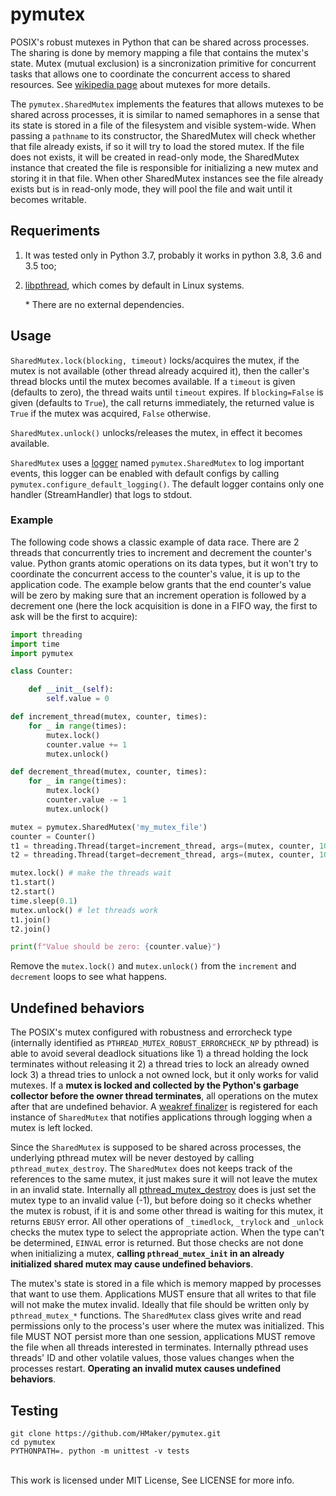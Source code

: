 # pymutex
POSIX's robust mutexes in Python that can be shared across processes.
The sharing is done by memory mapping a file that contains the mutex's state.
Mutex (mutual exclusion) is a sincronization primitive for concurrent tasks that allows one to
coordinate the concurrent access to shared resources. See [wikipedia page][1] about mutexes for more details.

The `pymutex.SharedMutex` implements the features that allows mutexes to be shared across processes, it is similar to named semaphores in a sense that its state is stored in a file of the filesystem and visible system-wide. When passing a `pathname` to its constructor, the SharedMutex will check whether that file already exists, if so it will try to load the stored mutex. If the file does not exists, it will be created in read-only mode, the SharedMutex instance that created the file is responsible for initializing a new mutex and storing it in that file. When other SharedMutex instances see the file already exists but is in read-only mode, they will pool the file and wait until it becomes writable.

## Requeriments
1. It was tested only in Python 3.7, probably it works in python 3.8, 3.6 and 3.5 too;
2. [libpthread][3], which comes by default in Linux systems.
   
    \* There are no external dependencies.

## Usage
`SharedMutex.lock(blocking, timeout)` locks/acquires the mutex, if the mutex is not available (other thread already acquired it), then the caller's thread blocks until the mutex becomes available. If a `timeout` is given (defaults to zero), the thread waits until `timeout` expires. If `blocking=False` is given (defaults to `True`), the call returns immediately, the returned value is `True` if the mutex was acquired, `False` otherwise.

`SharedMutex.unlock()` unlocks/releases the mutex, in effect it becomes available.<br>

`SharedMutex` uses a [logger][5] named `pymutex.SharedMutex` to log important events, this logger can be enabled with default configs by calling `pymutex.configure_default_logging()`. The default logger contains only one handler (StreamHandler) that logs to stdout.

### Example
The following code shows a classic example of data race. There are 2 threads that concurrently tries to
increment and decrement the counter's value. Python grants atomic operations on its data types, but it
won't try to coordinate the concurrent access to the counter's value, it is up to the application code.
The example below grants that the end counter's value will be zero by making sure that an increment
operation is followed by a decrement one (here the lock acquisition is done in a FIFO way, the first to ask will be the first to acquire):
```python
import threading
import time
import pymutex

class Counter:

    def __init__(self):
        self.value = 0

def increment_thread(mutex, counter, times):
    for _ in range(times):
        mutex.lock()
        counter.value += 1
        mutex.unlock()

def decrement_thread(mutex, counter, times):
    for _ in range(times):
        mutex.lock()
        counter.value -= 1
        mutex.unlock()

mutex = pymutex.SharedMutex('my_mutex_file')
counter = Counter()
t1 = threading.Thread(target=increment_thread, args=(mutex, counter, 100_000))
t2 = threading.Thread(target=decrement_thread, args=(mutex, counter, 100_000))

mutex.lock() # make the threads wait
t1.start()
t2.start()
time.sleep(0.1)
mutex.unlock() # let threads work
t1.join()
t2.join()

print(f"Value should be zero: {counter.value}")
```
Remove the `mutex.lock()` and `mutex.unlock()` from the `increment` and `decrement` loops to see what happens.

## Undefined behaviors
The POSIX's mutex configured with robustness and errorcheck type (internally identified as `PTHREAD_MUTEX_ROBUST_ERRORCHECK_NP` by pthread) is able to avoid several deadlock situations like 1) a thread holding the lock terminates without releasing it 2) a thread tries to lock an already owned lock 3) a thread tries to unlock a not owned lock, but it only works for valid mutexes. If a __mutex is locked and collected by the Python's garbage collector before the owner thread terminates__, all operations on the mutex after that are undefined behavior. A [weakref finalizer][2] is registered for each instance of `SharedMutex` that notifies applications through logging when a mutex is left locked.

Since the `SharedMutex` is supposed to be shared across processes, the underlying pthread mutex will be never destoyed by calling `pthread_mutex_destroy`. The `SharedMutex` does not keeps track of the references to the same mutex, it just makes sure it will not leave the mutex in an invalid state. Internally all [pthread_mutex_destroy][4] does is just set the mutex type to an invalid value (-1), but before doing so it checks whether the mutex is robust, if it is and some other thread is waiting for this mutex, it returns `EBUSY` error. All other operations of `_timedlock`, `_trylock` and `_unlock` checks the mutex type to select the appropriate action. When the type can't be determined, `EINVAL` error is returned. But those checks are not done when initializing a mutex, __calling `pthread_mutex_init` in an already initialized shared mutex may cause undefined behaviors__.

The mutex's state is stored in a file which is memory mapped by processes that want to use them. Applications MUST ensure that all writes to that file will not make the mutex invalid. Ideally that file should be written only by `pthread_mutex_*` functions. The `SharedMutex` class gives write and read permissions only to the process's user where the mutex was initialized. This file MUST NOT persist more than one session, applications MUST remove the file when all threads interested in terminates. Internally pthread uses threads' ID and other volatile values, those values changes when the processes restart. __Operating an invalid mutex causes undefined behaviors__.


## Testing
```
git clone https://github.com/HMaker/pymutex.git
cd pymutex
PYTHONPATH=. python -m unittest -v tests
```
<br>
This work is licensed under MIT License, See LICENSE for more info.
<br>

[1]: https://en.wikipedia.org/wiki/Mutual_exclusion
[2]: https://docs.python.org/3.7/library/weakref.html#weakref.finalize
[3]: http://sourceware.org/git/?p=glibc.git;a=tree;f=nptl;hb=HEAD
[4]: http://sourceware.org/git/?p=glibc.git;a=blob;f=nptl/pthread_mutex_destroy.c;h=e2c9f8a39ffe81e046f370c34e86a3696bb431e9;hb=HEAD
[5]: https://docs.python.org/3/library/logging.html#logger-objects